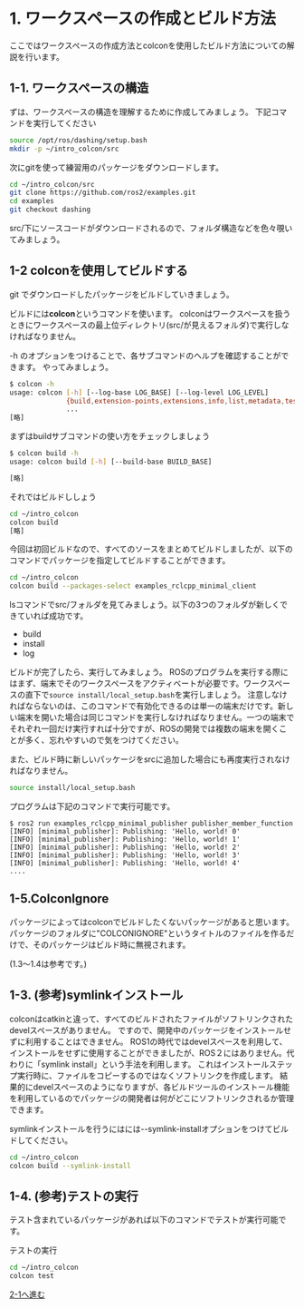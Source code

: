# 1. ワークスペースの作成とビルド方法

ここではワークスペースの作成方法とcolconを使用したビルド方法についての解説を行います。

## 1-1. ワークスペースの構造

ずは、ワークスペースの構造を理解するために作成してみましょう。
下記コマンドを実行してください

```sh
source /opt/ros/dashing/setup.bash
mkdir -p ~/intro_colcon/src
```

次にgitを使って練習用のパッケージをダウンロードします。

```sh
cd ~/intro_colcon/src
git clone https://github.com/ros2/examples.git
cd examples
git checkout dashing
```

src/下にソースコードがダウンロードされるので、フォルダ構造などを色々覗いてみましょう。

## 1-2 colconを使用してビルドする

git でダウンロードしたパッケージをビルドしていきましょう。

ビルドには**colcon**というコマンドを使います。
colconはワークスペースを扱うときにワークスペースの最上位ディレクトリ(src/が見えるフォルダ)で実行しなければなりません。

-h のオプションをつけることで、各サブコマンドのヘルプを確認することができます。
やってみましょう。

```sh
$ colcon -h
usage: colcon [-h] [--log-base LOG_BASE] [--log-level LOG_LEVEL]
              {build,extension-points,extensions,info,list,metadata,test,test-result,version-check}
              ...
[略]
```

まずはbuildサブコマンドの使い方をチェックしましょう

``` sh
$ colcon build -h
usage: colcon build [-h] [--build-base BUILD_BASE]

[略]
```

それではビルドししょう

``` sh
cd ~/intro_colcon
colcon build
[略]
```

今回は初回ビルドなので、すべてのソースをまとめてビルドしましたが、以下のコマンドでパッケージを指定してビルドすることができます。

``` sh
cd ~/intro_colcon
colcon build --packages-select examples_rclcpp_minimal_client
```

lsコマンドでsrc/フォルダを見てみましょう。以下の3つのフォルダが新しくできていれば成功です。 

- build
- install
- log

ビルドが完了したら、実行してみましょう。
ROSのプログラムを実行する際にはまず、端末でそのワークスペースをアクティベートが必要です。ワークスペースの直下で```source install/local_setup.bash```を実行しましょう。
注意しなければならないのは、このコマンドで有効化できるのは単一の端末だけです。新しい端末を開いた場合は同じコマンドを実行しなければなりません。一つの端末でそれぞれ一回だけ実行すれば十分ですが、ROSの開発では複数の端末を開くことが多く、忘れやすいので気をつけてください。

また、ビルド時に新しいパッケージをsrcに追加した場合にも再度実行されなければなりません。

``` sh
source install/local_setup.bash
```

プログラムは下記のコマンドで実行可能です。

``` shell
$ ros2 run examples_rclcpp_minimal_publisher publisher_member_function
[INFO] [minimal_publisher]: Publishing: 'Hello, world! 0'
[INFO] [minimal_publisher]: Publishing: 'Hello, world! 1'
[INFO] [minimal_publisher]: Publishing: 'Hello, world! 2'
[INFO] [minimal_publisher]: Publishing: 'Hello, world! 3'
[INFO] [minimal_publisher]: Publishing: 'Hello, world! 4'
....
```

## 1-5.ColconIgnore

パッケージによってはcolconでビルドしたくないパッケージがあると思います。パッケージのフォルダに"COLCONIGNORE"というタイトルのファイルを作るだけで、そのパッケージはビルド時に無視されます。

(1.3〜1.4は参考です。)

## 1-3. (参考)symlinkインストール

colconはcatkinと違って、すべてのビルドされたファイルがソフトリンクされたdevelスペースがありません。 ですので、開発中のパッケージをインストールせずに利用することはできません。 ROS1の時代ではdevelスペースを利用して、インストールをせずに使用することができましたが、ROS２にはありません。代わりに「symlink install」という手法を利用します。 これはインストールステップ実行時に、ファイルをコピーするのではなくソフトリンクを作成します。 結果的にdevelスペースのようになりますが、各ビルドツールのインストール機能を利用しているのでパッケージの開発者は何がどこにソフトリンクされるか管理できます。

symlinkインストールを行うにはには--symlink-installオプションをつけてビルドしてください。

```sh
cd ~/intro_colcon
colcon build --symlink-install
```

## 1-4. (参考)テストの実行

テスト含まれているパッケージがあれば以下のコマンドでテストが実行可能です。

テストの実行

```sh
cd ~/intro_colcon
colcon test
```


[2-1へ進む](2_1_ROS2_API.md)
